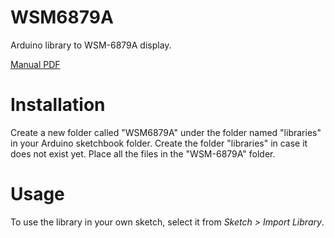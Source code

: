# WSM6879A

Arduino library to WSM-6879A display.

[Manual PDF](http://read.pudn.com/downloads175/sourcecode/embed/815641/lcd/doc/wsm6879a(MMX2010L).pdf)

# Installation #
Create a new folder called "WSM6879A" under the folder named "libraries" in your Arduino sketchbook folder.
Create the folder "libraries" in case it does not exist yet. Place all the files in the "WSM-6879A" folder.

# Usage #
To use the library in your own sketch, select it from *Sketch > Import Library*.
